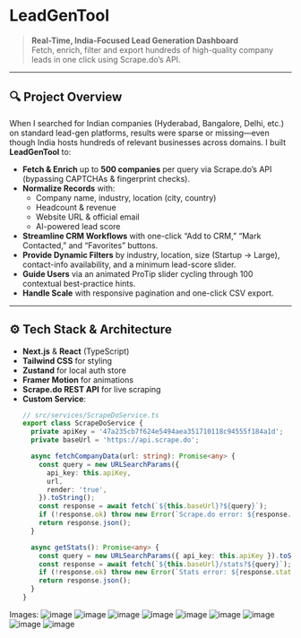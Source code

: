 # LeadGenTool

> **Real-Time, India-Focused Lead Generation Dashboard**  
> Fetch, enrich, filter and export hundreds of high-quality company leads in one click using Scrape.do’s API.

---

## 🔍 Project Overview
When I searched for Indian companies (Hyderabad, Bangalore, Delhi, etc.) on standard lead-gen platforms, results were sparse or missing—even though India hosts hundreds of relevant businesses across domains. I built **LeadGenTool** to:

- **Fetch & Enrich** up to **500 companies** per query via Scrape.do’s API (bypassing CAPTCHAs & fingerprint checks).  
- **Normalize Records** with:  
  - Company name, industry, location (city, country)  
  - Headcount & revenue  
  - Website URL & official email  
  - AI-powered lead score  
- **Streamline CRM Workflows** with one-click “Add to CRM,” “Mark Contacted,” and “Favorites” buttons.  
- **Provide Dynamic Filters** by industry, location, size (Startup → Large), contact-info availability, and a minimum lead-score slider.  
- **Guide Users** via an animated ProTip slider cycling through 100 contextual best-practice hints.  
- **Handle Scale** with responsive pagination and one-click CSV export.

---

## ⚙️ Tech Stack & Architecture

- **Next.js** & **React** (TypeScript)  
- **Tailwind CSS** for styling  
- **Zustand** for local auth store  
- **Framer Motion** for animations  
- **Scrape.do REST API** for live scraping  
- **Custom Service**:  
  ```ts
  // src/services/ScrapeDoService.ts
  export class ScrapeDoService {
    private apiKey = '47a235cb7f624e5494aea351710118c94555f184a1d';
    private baseUrl = 'https://api.scrape.do';

    async fetchCompanyData(url: string): Promise<any> {
      const query = new URLSearchParams({
        api_key: this.apiKey,
        url,
        render: 'true',
      }).toString();
      const response = await fetch(`${this.baseUrl}?${query}`);
      if (!response.ok) throw new Error(`Scrape.do error: ${response.statusText}`);
      return response.json();
    }

    async getStats(): Promise<any> {
      const query = new URLSearchParams({ api_key: this.apiKey }).toString();
      const response = await fetch(`${this.baseUrl}/stats?${query}`);
      if (!response.ok) throw new Error(`Stats error: ${response.statusText}`);
      return response.json();
    }
  }
Images: 
![image](https://github.com/user-attachments/assets/0a62c8c7-238d-4856-88d4-d17fc53e3534)
![image](https://github.com/user-attachments/assets/ab45a682-7099-4a8f-9476-ab2dfca6ef19)
![image](https://github.com/user-attachments/assets/e63a085c-8238-42ad-81c6-b6511332dd06)
![image](https://github.com/user-attachments/assets/26e90bd0-a0ba-4c41-8245-0863e2cf47f2)
![image](https://github.com/user-attachments/assets/e15216c6-4a43-4fd6-ae30-17bdd7e69a9b)
![image](https://github.com/user-attachments/assets/6149e6c7-3236-49c6-87c2-dd454e7efbbc)
![image](https://github.com/user-attachments/assets/1fc61144-9519-4ed9-bc6a-d0921894f441)
![image](https://github.com/user-attachments/assets/7f413987-e80c-4127-9a80-b9cf019d53b2)
![image](https://github.com/user-attachments/assets/f25885c0-f8e8-4cf4-a152-c05396ec901d)
